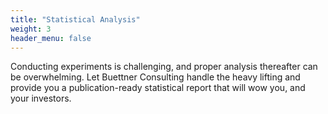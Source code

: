 ```yaml
---
title: "Statistical Analysis"
weight: 3
header_menu: false
---
```


Conducting experiments is challenging, and proper analysis thereafter can be overwhelming. Let Buettner Consulting handle the heavy lifting and provide you a publication-ready statistical report that will wow you, and your investors. 

<!-- ![Nice picture to make you pay me ;-)](images/pexels-lukas-590016.jpeg) -->

